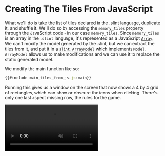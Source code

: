 # Creating The Tiles From JavaScript

What we'll do is take the list of tiles declared in the .slint language, duplicate it, and shuffle it.
We'll do so by accessing the `memory_tiles` property through the JavaScript code - in our case `memory_tiles`.
Since `memory_tiles` is an array in the `.slint` language, it's represented as a JavaScript [`Array`](https://slint-ui.com/releases/0.3.5/docs/node/).
We can't modify the model generated by the .slint, but we can extract the tiles from it, and put it
in a [`slint.ArrayModel`](https://slint-ui.com/releases/0.3.5/docs/node/classes/arraymodel.html) which implements `Model`.
`ArrayModel` allows us to make modifications and we can use it to replace the static generated model.

We modify the main function like so:

```js
{{#include main_tiles_from_js.js:main}}
```

Running this gives us a window on the screen that now shows a 4 by 4 grid of rectangles, which can show or obscure
the icons when clicking. There's only one last aspect missing now, the rules for the game.

<video autoplay loop muted playsinline src="https://slint-ui.com/blog/memory-game-tutorial/creating-the-tiles-from-rust.mp4"></video>
